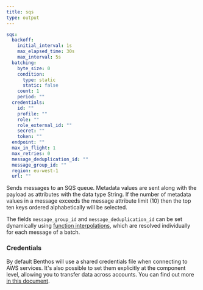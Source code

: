 ```yaml
---
title: sqs
type: output
---
```


```yaml
sqs:
  backoff:
    initial_interval: 1s
    max_elapsed_time: 30s
    max_interval: 5s
  batching:
    byte_size: 0
    condition:
      type: static
      static: false
    count: 1
    period: ""
  credentials:
    id: ""
    profile: ""
    role: ""
    role_external_id: ""
    secret: ""
    token: ""
  endpoint: ""
  max_in_flight: 1
  max_retries: 0
  message_deduplication_id: ""
  message_group_id: ""
  region: eu-west-1
  url: ""
```

Sends messages to an SQS queue. Metadata values are sent along with the payload
as attributes with the data type String. If the number of metadata values in a
message exceeds the message attribute limit (10) then the top ten keys ordered
alphabetically will be selected.

The fields `message_group_id` and `message_deduplication_id` can be
set dynamically using
[function interpolations](../config_interpolation.md#functions), which are
resolved individually for each message of a batch.

### Credentials

By default Benthos will use a shared credentials file when connecting to AWS
services. It's also possible to set them explicitly at the component level,
allowing you to transfer data across accounts. You can find out more
[in this document](../aws.md).


